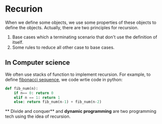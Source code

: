 # Recurion

When we define some objects, we use some properties of these objects to define the objects. Actually, there are two principles for recursion.

1. Base cases which a terminating scenario that don't use the definition of itself.
2. Some rules to reduce all other case to base cases.

## In Computer science

We often use stacks of function to implement recursion. For example, to define [fibonacci sequence](!https://en.wikipedia.org/wiki/Fibonacci_number), we code wrtie code in python:

```python
def fib_num(n):
	if n== 0: return 0
	elif n == 1: return 1
	else: return fib_num(n-1) + fib_num(n-2)
```


 ** Divide and conquer** and **dynamic programming** are two programming tech using the idea of recursion.



